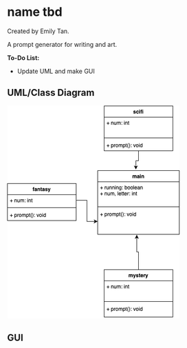 # name tbd
Created by Emily Tan.

A prompt generator for writing and art.

**To-Do List:**
- Update UML and make GUI

## UML/Class Diagram
![UML](https://github.com/emmitan/IndividualProject/blob/main/images/UML.png?raw=true)
## GUI
